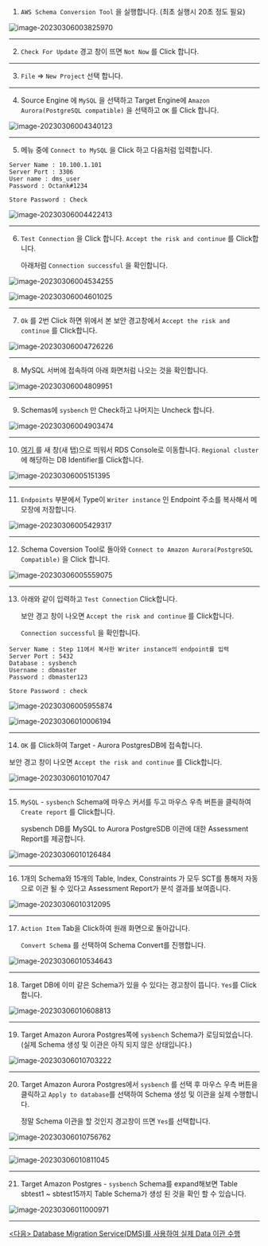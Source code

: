 1. `AWS Schema Conversion Tool` 을 실행합니다. (최초 실행시 20초 정도 필요)

![image-20230306003825970](images/image-20230306003825970.png)

---

2. `Check For Update` 경고 창이 뜨면 `Not Now` 를 Click 합니다.

---

3. `File` => `New Project` 선택 합니다.

---

4. Source Engine 에 `MySQL` 을 선택하고 Target Engine에 `Amazon Aurora(PostgreSQL compatible)` 을 선택하고  `OK` 를 Click 합니다.

![image-20230306004340123](images/image-20230306004340123.png)

---

5. 메뉴 중에 `Connect to MySQL` 을 Click 하고 다음처럼 입력합니다.  

```
Server Name : 10.100.1.101
Server Port : 3306
User name : dms_user
Password : Octank#1234

Store Password : Check
```



![image-20230306004422413](images/image-20230306004422413.png)

---

6. `Test Connection` 을 Click 합니다. `Accept the risk and continue` 를 Click합니다. 

   아래처럼 `Connection successful` 을 확인합니다. 

![image-20230306004534255](images/image-20230306004534255.png)

![image-20230306004601025](images/image-20230306004601025.png)

---

7. `Ok` 를 2번 Click 하면 위에서 본 보안 경고창에서 `Accept the risk and continue` 를 Click합니다. 

<img src="images/image-20230306004726226.png" alt="image-20230306004726226"  />

---

8. MySQL 서버에 접속하여 아래 화면처럼 나오는 것을 확인합니다.

![image-20230306004809951](images/image-20230306004809951.png)

---

9. Schemas에 `sysbench` 만 Check하고 나머지는 Uncheck 합니다.

![image-20230306004903474](images/image-20230306004903474.png)

---

10. [여기 ](https://ap-northeast-2.console.aws.amazon.com/rds/home?region=ap-northeast-2#databases:) 를 새 창(새 탭)으로 띄워서 RDS Console로 이동합니다. `Regional cluster` 에 해당하는 DB Identifier를 Click합니다.

![image-20230306005151395](images/image-20230306005151395.png)

---

11. `Endpoints` 부분에서 Type이 `Writer instance` 인 Endpoint 주소를 복사해서 메모장에 저장합니다.

![image-20230306005429317](images/image-20230306005429317.png)

---

12. Schema Coversion Tool로 돌아와 `Connect to Amazon Aurora(PostgreSQL Compatible)` 을 Click 합니다.

![image-20230306005559075](images/image-20230306005559075.png)

---

13. 아래와 같이 입력하고 `Test Connection` Click합니다. 

    보안 경고 창이 나오면 `Accept the risk and continue` 를 Click합니다. 

    `Connection successful` 을 확인합니다.

```
Server Name : Step 11에서 복사한 Writer instance의 endpoint를 입력
Server Port : 5432
Database : sysbench
Username : dbmaster
Password : dbmaster123

Store Password : check
```

![image-20230306005955874](images/image-20230306005955874.png)

![image-20230306010006194](images/image-20230306010006194.png)

---

14. `OK` 를 Click하여 Target - Aurora PostgresDB에 접속합니다.

보안 경고 창이 나오면 `Accept the risk and continue` 를 Click합니다. 

![image-20230306010107047](images/image-20230306010107047.png)

---

15. `MySQL` - `sysbench` Schema에 마우스 커서를 두고 마우스 우측 버튼을 클릭하여 `Create report` 를 Click합니다.

    sysbench DB를 MySQL to Aurora PostgreSDB 이관에 대한 Assessment Report를 제공합니다.

![image-20230306010126484](images/image-20230306010126484.png)

---

16. 1개의 Schema와 15개의 Table, Index, Constraints 가 모두 SCT를 통해저 자동으로 이관 될 수 있다고 Assessment Report가 분석 결과를 보여줍니다. 

![image-20230306010312095](images/image-20230306010312095.png)

---

17. `Action Item` Tab을 Click하여 원래 화면으로 돌아갑니다.

    `Convert Schema` 를 선택하여 Schema Convert를 진행합니다.

![image-20230306010534643](images/image-20230306010534643.png)

---

18. Target DB에 이미 같은 Schema가 있을 수 있다는 경고창이 뜹니다. `Yes`를 Click합니다.

![image-20230306010608813](images/image-20230306010608813.png)

---

19. Target Amazon Aurora Postgres쪽에 `sysbench` Schema가 로딩되었습니다. (실제 Schema 생성 및 이관은 아직 되지 않은 상태입니다.)

![image-20230306010703222](images/image-20230306010703222.png)

---

20. Target Amazon Aurora Postgres에서 `sysbench` 를 선택 후 마우스 우측 버튼을 클릭하고 `Apply to database`를 선택하여 Schema 생성 및 이관을 실제 수행합니다.

    정말 Schema 이관을 할 것인지 경고창이 뜨면 `Yes`를 선택합니다.

![image-20230306010756762](images/image-20230306010756762.png)

---

![image-20230306010811045](images/image-20230306010811045.png)

---

21. Target Amazon Postgres - `sysbench` Schema를 expand해보면 Table sbtest1 ~ sbtest15까지 Table Schema가 생성 된 것을 확인 할 수 있습니다.

![image-20230306011000971](images/image-20230306011000971.png)



---

[<다음> Database Migration Service(DMS)를 사용하여 실제 Data 이관 수행](./04.md)
